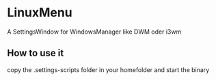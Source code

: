 # LinuxMenu

A SettingsWindow for WindowsManager like DWM oder i3wm

## How to use it

copy the .settings-scripts folder in your homefolder and start the binary
